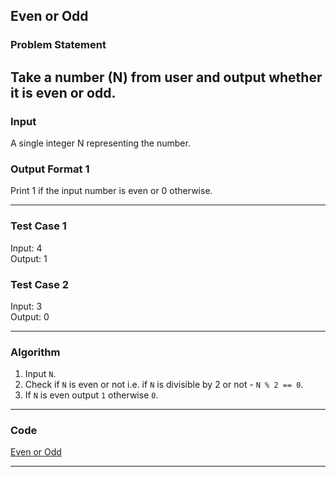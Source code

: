 ## Even or Odd

### Problem Statement
Take a number (N) from user and output whether it is even or odd.
---

### Input
A single integer N representing the number.

### Output Format 1
Print 1 if the input number is even or 0 otherwise.

---

### Test Case 1
Input: 4 <br>
Output: 1 <br>

### Test Case 2
Input: 3 <br>
Output: 0 <br>

---

### Algorithm 
1. Input `N`.
2. Check if `N` is even or not i.e. if `N` is divisible by 2 or not - `N % 2 == 0`.
3. If `N` is even output `1` otherwise `0`.

---

### Code

[Even or Odd](even_or_odd.c)

---